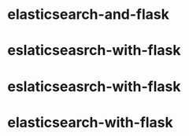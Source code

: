 # elasticsearch-and-flask
# eslaticseasrch-with-flask
# eslaticseasrch-with-flask
# elasticsearch-with-flask
